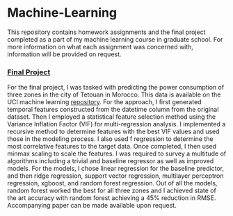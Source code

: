 # Machine-Learning

This repository contains homework assignments and the final project completed as a part of my machine learning course in graduate school. For more information on what each assignment was concerned with, information will be provided on request.

### [Final Project](https://github.com/rohitpenumarti/Machine-Learning/blob/master/FinalProject/final_project.ipynb)

For the final project, I was tasked with predicting the power consumption of three zones in the city of Tetouan in Morocco. This data is available on the UCI machine learning [repository](https://archive.ics.uci.edu/dataset/849/power+consumption+of+tetouan+city). For the approach, I first generated temporal features constructed from the datetime column from the original dataset. Then I employed a statistical feature selection method using the Variance Inflation Factor (VIF) for multi-regression analysis. I implemented a recursive method to determine features with the best VIF values and used those in the modeling process. I also used f regression to determine the most correlative features to the target data. Once completed, I then used minmax scaling to scale the features. I was required to survey a multitude of algorithms including a trivial and baseline regressor as well as improved models. For the models, I chose linear regression for the baseline predictor, and then ridge regression, support vector regression, multilayer perceptron regression, xgboost, and random forest regression. Out of all the models, random forest worked the best for all three zones and I achieved state of the art accuracy with random forest achieving a 45% reduction in RMSE. Accompanying paper can be made available upon request.
